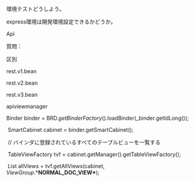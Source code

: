 環境テストどうしよう｡

express環境は開発環境設定できるかどうか｡



Api 

質問：

区別

rest.v1.bean

rest.v2.bean

rest.v3.bean



apiviewmanager





Binder binder = BRD.*getBinderFactory*().loadBinder(_binder.getIdLong());

​    SmartCabinet cabinet = binder.getSmartCabinet();



​    // バインダに登録されているすべてのテーブルビューを一覧する

​    TableViewFactory tvf = cabinet.getManager().getTableViewFactory();

​    List<TableView> allViews = tvf.getAllViews(cabinet, *ViewGroup*.***NORMAL_DOC_VIEW\***);